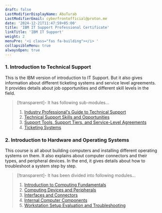```yaml
---
draft: false
LastModifierDisplayName: AbuTurab
LastModifierEmail: cyberfrontofficial@proton.me
date: '2024-12-21T11:47:59+05:00'
title: 'IBM IT Support Professional Certificate'
linkTitle: 'IBM IT Support'
weight: 2
menuPre: '<i class="fas fa-building"></i> '
collapsibleMenu: true
alwaysOpen: true
---
```


### 1. Introduction to Technical Support

This is the IBM version of introduction to IT Support. But it also gives information about different ticketing systems and service level agreements. It provides details about job opportunities and different skill levels in the field.

> [!transparent]- It has following sub-modules...
>
> 1. [Industry Professional's Guide to Technical Support](/ibm-it-support/introduction-to-technical-support/industry-professionals-guide-to-technical-support)
> 2. [Technical Support Skills and Opportunities](/ibm-it-support/introduction-to-technical-support/technical-support-skills-and-opportunities)
> 3. [Support Tools, Support Tiers, and Service-Level Agreements](/ibm-it-support/introduction-to-technical-support/support-tools-support-tiers-and-service-level-agreements)
> 4. [Ticketing Systems](/ibm-it-support/introduction-to-technical-support/ticketing-systems)

### 2. Introduction to Hardware and Operating Systems

This course is all about building computers and installing different operating systems on them. It also explains about computer connectors and their types, and peripheral devices. In the end, it gives details about how to troubleshoot a system step by step.

> [!transparent]- It has been divided into following modules...
>
> 1. [Introduction to Computing Fundamentals](/ibm-it-support/intro-to-hardware-and-os/introduction-to-computing-fundamentals)
> 2. [Computing Devices and Peripherals](/ibm-it-support/intro-to-hardware-and-os/computing-devices-and-peripherals)
> 3. [Interfaces and Connectors](/ibm-it-support/intro-to-hardware-and-os/interfaces-and-connectors)
> 4. [Internal Computer Components](/ibm-it-support/intro-to-hardware-and-os/internal-computer-components)
> 5. [Workstation Setup Evaluation and Troubleshooting](/ibm-it-support/intro-to-hardware-and-os/workstation-setup-evaluation-and-troubleshooting)
